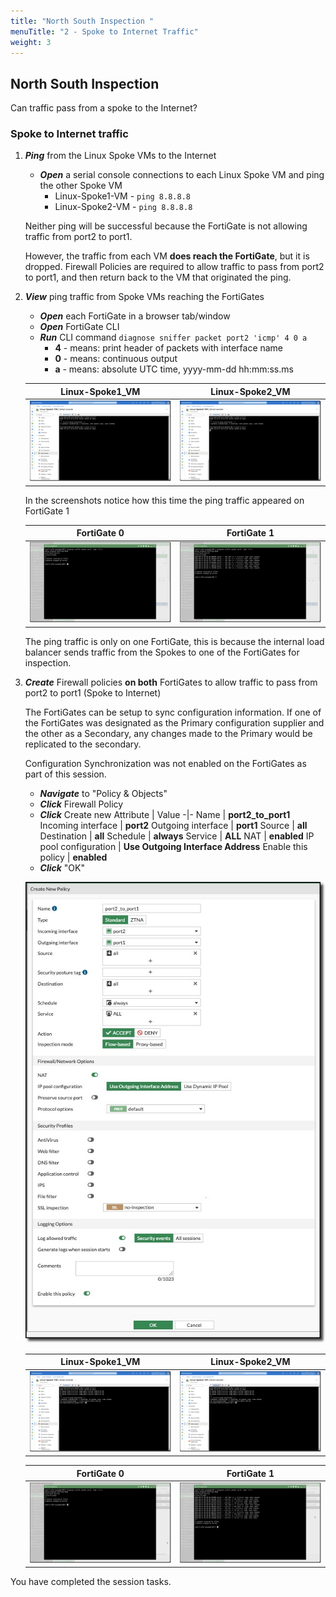 ```yaml
---
title: "North South Inspection "
menuTitle: "2 - Spoke to Internet Traffic"
weight: 3
---
```


## North South Inspection

Can traffic pass from a spoke to the Internet?

### Spoke to Internet traffic

1. ***Ping*** from the Linux Spoke VMs to the Internet

    - ***Open*** a serial console connections to each Linux Spoke VM and ping the other Spoke VM
        - Linux-Spoke1-VM - `ping 8.8.8.8`
        - Linux-Spoke2-VM - `ping 8.8.8.8`

    Neither ping will be successful because the FortiGate is not allowing traffic from port2 to port1.

    However, the traffic from each VM **does reach the FortiGate**, but it is dropped. Firewall Policies are required to allow traffic to pass from port2 to port1, and then return back to the VM that originated the ping.

1. ***View*** ping traffic from Spoke VMs reaching the FortiGates

    - ***Open*** each FortiGate in a browser tab/window
    - ***Open*** FortiGate CLI
    - ***Run*** CLI command `diagnose sniffer packet port2 'icmp' 4 0 a`
      - **4** - means: print header of packets with interface name
      - **0** - means: continuous output
      - **a** - means: absolute UTC time, yyyy-mm-dd hh:mm:ss.ms

    Linux-Spoke1_VM | Linux-Spoke2_VM
    :-:|:-:
    ![northsouthping1](../images/northsouthping1.jpg) | ![northsouthping2](../images/northsouthping2.jpg)

    In the screenshots notice how this time the ping traffic appeared on FortiGate 1

    FortiGate 0 | FortiGate 1
    :-:|:-:
    ![fgtpingdiag5](../images/fgtpingdiag5.jpg) | ![fgtpingdiag6](../images/fgtpingdiag6.jpg)

    The ping traffic is only on one FortiGate, this is because the internal load balancer sends traffic from the Spokes to one of the FortiGates for inspection.

1. ***Create*** Firewall policies **on both** FortiGates to allow traffic to pass from port2 to port1 (Spoke to Internet)

    The FortiGates can be setup to sync configuration information. If one of the FortiGates was designated as the Primary configuration supplier and the other as a Secondary, any changes made to the Primary would be replicated to the secondary.

    Configuration Synchronization was not enabled on the FortiGates as part of this session.

    - ***Navigate*** to "Policy & Objects"
    - ***Click*** Firewall Policy
    - ***Click*** Create new
        Attribute | Value
        -|-
        Name | **port2_to_port1**
        Incoming interface | **port2**
        Outgoing interface | **port1**
        Source | **all**
        Destination | **all**
        Schedule | **always**
        Service | **ALL**
        NAT | **enabled**
        IP pool configuration | **Use Outgoing Interface Address**
        Enable this policy | **enabled**
    - ***Click*** "OK"

    ![firewall2](../images/firewall2.jpg)

    Linux-Spoke1_VM | Linux-Spoke2_VM
    :-:|:-:
    ![northsouthping3](../images/northsouthping3.jpg) | ![northsouthping4](../images/northsouthping4.jpg)

    FortiGate 0 | FortiGate 1
    :-:|:-:
    ![fgtpingdiag7](../images/fgtpingdiag7.jpg) | ![fgtpingdiag8](../images/fgtpingdiag8.jpg)

You have completed the session tasks.
